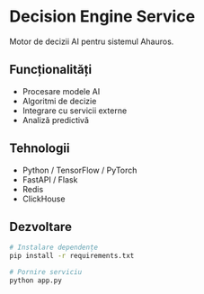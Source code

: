 # Decision Engine Service

Motor de decizii AI pentru sistemul Ahauros.

## Funcționalități

- Procesare modele AI
- Algoritmi de decizie
- Integrare cu servicii externe
- Analiză predictivă

## Tehnologii

- Python / TensorFlow / PyTorch
- FastAPI / Flask
- Redis
- ClickHouse

## Dezvoltare

```bash
# Instalare dependențe
pip install -r requirements.txt

# Pornire serviciu
python app.py
```

